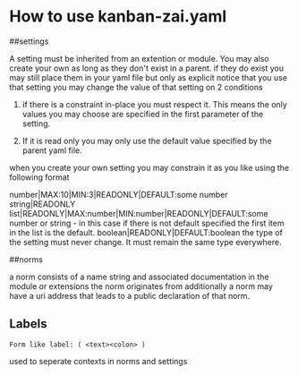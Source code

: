 # How to use kanban-zai.yaml

##settings

A setting must be inherited from an extention or module.
You may also create your own as long as they don't exist in a parent.
if they do exist you may still place them in your yaml file but only as explicit notice that you use that setting
you may change the value of that setting on 2 conditions

1.  if there is a constraint in-place you must respect it.  This means the only values you may choose are specified
in the first parameter of the setting.

2. If it is read only you may only use the default value specified by the parent yaml file.

when you create your own setting you may constrain it as you like using the following format

number|MAX:10|MIN:3|READONLY|DEFAULT:some number
string|READONLY
list|READONLY|MAX:number|MIN:number|READONLY|DEFAULT:some number or string - in this case if there is not default 
specified the first item in the list is the default.
boolean|READONLY|DEFAULT:boolean
the type of the setting must never change.  It must remain the same type everywhere.

##norms

a norm consists of a name string and associated documentation in the module or extensions the norm originates from
additionally a norm may have a uri address that leads to a public declaration of that norm.

## Labels

    Form like label: ( <text><colon> )
  
used to seperate contexts in norms and settings

